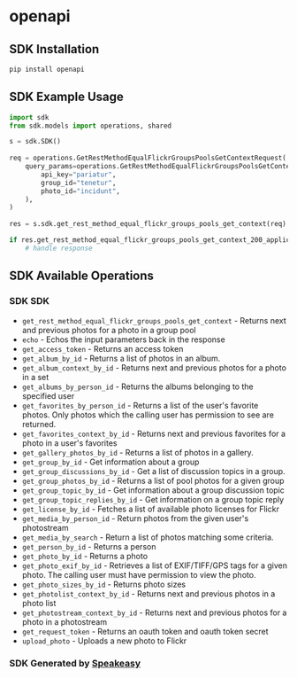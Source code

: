 # openapi

<!-- Start SDK Installation -->
## SDK Installation

```bash
pip install openapi
```
<!-- End SDK Installation -->

<!-- Start SDK Example Usage -->
## SDK Example Usage

```python
import sdk
from sdk.models import operations, shared

s = sdk.SDK()
    
req = operations.GetRestMethodEqualFlickrGroupsPoolsGetContextRequest(
    query_params=operations.GetRestMethodEqualFlickrGroupsPoolsGetContextQueryParams(
        api_key="pariatur",
        group_id="tenetur",
        photo_id="incidunt",
    ),
)
    
res = s.sdk.get_rest_method_equal_flickr_groups_pools_get_context(req)

if res.get_rest_method_equal_flickr_groups_pools_get_context_200_application_json_object is not None:
    # handle response
```
<!-- End SDK Example Usage -->

<!-- Start SDK Available Operations -->
## SDK Available Operations

### SDK SDK

* `get_rest_method_equal_flickr_groups_pools_get_context` - Returns next and previous photos for a photo in a group pool
* `echo` - Echos the input parameters back in the response
* `get_access_token` - Returns an access token
* `get_album_by_id` - Returns a list of photos in an album.
* `get_album_context_by_id` - Returns next and previous photos for a photo in a set
* `get_albums_by_person_id` - Returns the albums belonging to the specified user
* `get_favorites_by_person_id` - Returns a list of the user's favorite photos. Only photos which the calling user has permission to see are returned.
* `get_favorites_context_by_id` - Returns next and previous favorites for a photo in a user's favorites
* `get_gallery_photos_by_id` - Returns a list of photos in a gallery.
* `get_group_by_id` - Get information about a group
* `get_group_discussions_by_id` - Get a list of discussion topics in a group.
* `get_group_photos_by_id` - Returns a list of pool photos for a given group
* `get_group_topic_by_id` - Get information about a group discussion topic
* `get_group_topic_replies_by_id` - Get information on a group topic reply
* `get_license_by_id` - Fetches a list of available photo licenses for Flickr
* `get_media_by_person_id` - Return photos from the given user's photostream
* `get_media_by_search` - Return a list of photos matching some criteria.
* `get_person_by_id` - Returns a person
* `get_photo_by_id` - Returns a photo
* `get_photo_exif_by_id` - Retrieves a list of EXIF/TIFF/GPS tags for a given photo. The calling user must have permission to view the photo.
* `get_photo_sizes_by_id` - Returns photo sizes
* `get_photolist_context_by_id` - Returns next and previous photos in a photo list
* `get_photostream_context_by_id` - Returns next and previous photos for a photo in a photostream
* `get_request_token` - Returns an oauth token and oauth token secret
* `upload_photo` - Uploads a new photo to Flickr

<!-- End SDK Available Operations -->

### SDK Generated by [Speakeasy](https://docs.speakeasyapi.dev/docs/using-speakeasy/client-sdks)
